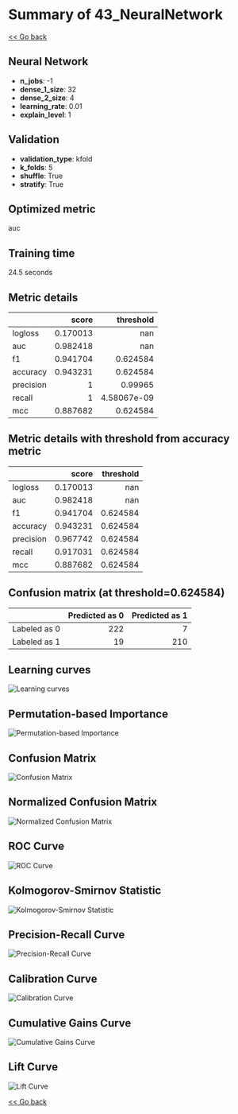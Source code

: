 # Summary of 43_NeuralNetwork

[<< Go back](../README.md)


## Neural Network
- **n_jobs**: -1
- **dense_1_size**: 32
- **dense_2_size**: 4
- **learning_rate**: 0.01
- **explain_level**: 1

## Validation
 - **validation_type**: kfold
 - **k_folds**: 5
 - **shuffle**: True
 - **stratify**: True

## Optimized metric
auc

## Training time

24.5 seconds

## Metric details
|           |    score |     threshold |
|:----------|---------:|--------------:|
| logloss   | 0.170013 | nan           |
| auc       | 0.982418 | nan           |
| f1        | 0.941704 |   0.624584    |
| accuracy  | 0.943231 |   0.624584    |
| precision | 1        |   0.99965     |
| recall    | 1        |   4.58067e-09 |
| mcc       | 0.887682 |   0.624584    |


## Metric details with threshold from accuracy metric
|           |    score |   threshold |
|:----------|---------:|------------:|
| logloss   | 0.170013 |  nan        |
| auc       | 0.982418 |  nan        |
| f1        | 0.941704 |    0.624584 |
| accuracy  | 0.943231 |    0.624584 |
| precision | 0.967742 |    0.624584 |
| recall    | 0.917031 |    0.624584 |
| mcc       | 0.887682 |    0.624584 |


## Confusion matrix (at threshold=0.624584)
|              |   Predicted as 0 |   Predicted as 1 |
|:-------------|-----------------:|-----------------:|
| Labeled as 0 |              222 |                7 |
| Labeled as 1 |               19 |              210 |

## Learning curves
![Learning curves](learning_curves.png)

## Permutation-based Importance
![Permutation-based Importance](permutation_importance.png)
## Confusion Matrix

![Confusion Matrix](confusion_matrix.png)


## Normalized Confusion Matrix

![Normalized Confusion Matrix](confusion_matrix_normalized.png)


## ROC Curve

![ROC Curve](roc_curve.png)


## Kolmogorov-Smirnov Statistic

![Kolmogorov-Smirnov Statistic](ks_statistic.png)


## Precision-Recall Curve

![Precision-Recall Curve](precision_recall_curve.png)


## Calibration Curve

![Calibration Curve](calibration_curve_curve.png)


## Cumulative Gains Curve

![Cumulative Gains Curve](cumulative_gains_curve.png)


## Lift Curve

![Lift Curve](lift_curve.png)



[<< Go back](../README.md)
